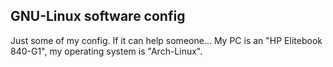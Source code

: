 GNU-Linux software config
-------------------------

Just some of my config. If it can help someone...
My PC is an "HP Elitebook 840-G1", my operating system is "Arch-Linux".